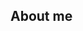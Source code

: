 ## About me

<!--
**JiyuZZZZ/JiyuZZZZ** is a ✨ _special_ ✨ repository because its `README.md` (this file) appears on your GitHub profile.

Here are some ideas to get you started:

- 🔭 I am currently a freelancer actively seeking opportunities.
- 🌱 I hold a Bachelor’s degree in Actuarial Science from Heriot-Watt University and a Master’s degree in Financial Mathematics from the University of Leeds.
- 📫 How to reach me: jiyu177@icloud.com
- 😄 Pronouns: I aspire to spend my life exploring the truth of the world.
- ⚡ Fun fact: mixed martial arts, hiking, mountaineering, and basketball.
